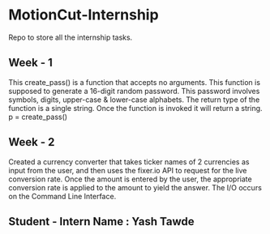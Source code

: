 # MotionCut-Internship
Repo to store all the internship tasks.

## Week - 1
This create_pass() is a function that accepts no arguments. This function is supposed to generate a 16-digit
random password. This password involves symbols, digits, upper-case & lower-case alphabets. The return type of the
function is a single string. Once the function is invoked it will return a string.
p = create_pass()

## Week - 2
Created a currency converter that takes ticker names of 2 currencies as input from the user, and then uses the fixer.io API to request for the 
live conversion rate. Once the amount is entered by the user, the appropriate conversion rate is applied to the amount to yield the answer. The I/O occurs on the
Command Line Interface.

## Student - Intern Name : Yash Tawde
